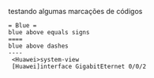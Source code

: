 testando algumas marcações de códigos

```ascidoco
= Blue =
blue above equals signs
====
blue above dashes
----
 <Huawei>system-view
 [Huawei]interface GigabitEternet 0/0/2
 
```

